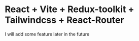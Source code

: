 # React + Vite + Redux-toolkit + Tailwindcss + React-Router

I will add some feature later in the future

